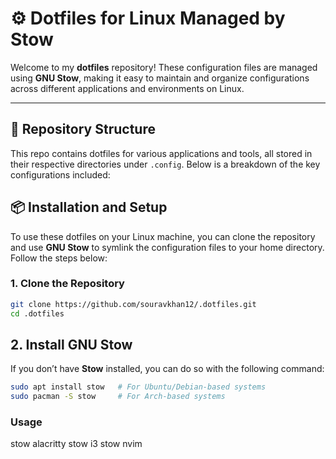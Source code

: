 # ⚙️ Dotfiles for Linux Managed by Stow

Welcome to my **dotfiles** repository! These configuration files are managed using **GNU Stow**, making it easy to maintain and organize configurations across different applications and environments on Linux.

---

## 📁 Repository Structure

This repo contains dotfiles for various applications and tools, all stored in their respective directories under `.config`. Below is a breakdown of the key configurations included:


## 📦 Installation and Setup

To use these dotfiles on your Linux machine, you can clone the repository and use **GNU Stow** to symlink the configuration files to your home directory. Follow the steps below:

### 1. Clone the Repository
```bash
git clone https://github.com/souravkhan12/.dotfiles.git
cd .dotfiles
```

## 2. Install GNU Stow
If you don’t have **Stow** installed, you can do so with the following command:

```bash
sudo apt install stow   # For Ubuntu/Debian-based systems
sudo pacman -S stow     # For Arch-based systems
```

### Usage
stow alacritty
stow i3
stow nvim
